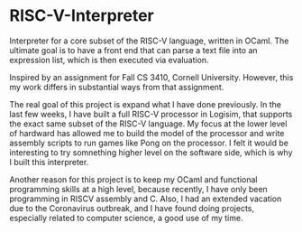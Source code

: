 # RISC-V-Interpreter
Interpreter for a core subset of the RISC-V language, written in OCaml. The ultimate goal is to have a front end that can parse a text file into an expression list, which is then executed via evaluation. 

Inspired by an assignment for Fall CS 3410, Cornell University. However, this my work differs in substantial ways from that assignment.

The real goal of this project is expand what I have done previously. In the last few weeks, I have built a full RISC-V processor in Logisim, that supports the exact same subset of the RISC-V language. My focus at the lower level of hardward has allowed me to build the model of the processor and write assembly scripts to run games like Pong on the processor. I felt it would be interesting to try somnething higher level on the software side, which is why I built this interpreter. 

Another reason for this project is to keep my OCaml and functional programming skills at a high level, because recently, I have only been programming in RISCV assembly and C. Also, I had an extended vacation due to the Coronavirus outbreak, and I have found doing projects, especially related to computer science, a good use of my time.
